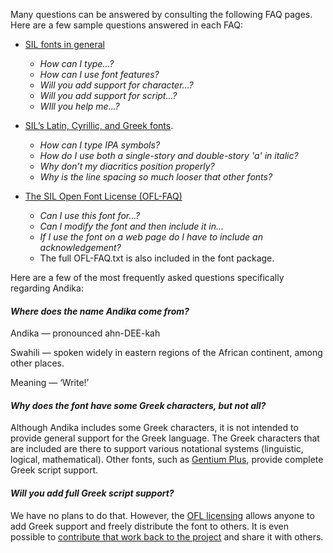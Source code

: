 
Many questions can be answered by consulting the following FAQ pages. Here are a few sample questions answered in each FAQ:

- [SIL fonts in general](https://software.sil.org/fonts/faq)
    - *How can I type...?*
    - *How can I use font features?*
    - *Will you add support for character...?*
    - *Will you add support for script...?*
    - *WIll you help me...?*

- [SIL’s Latin, Cyrillic, and Greek fonts](https://software.sil.org/lcgfonts/faq).
    - *How can I type IPA symbols?*
    - *How do I use both a single-story and double-story 'a' in italic?*
    - *Why don’t my diacritics position properly?*
    - *Why is the line spacing so much looser that other fonts?*

- [The SIL Open Font License (OFL-FAQ)](https://scripts.sil.org/OFL-FAQ_web)
    - *Can I use this font for...?*
    - *Can I modify the font and then include it in...*
    - *If I use the font on a web page do I have to include an acknowledgement?*
    - The full OFL-FAQ.txt is also included in the font package.

Here are a few of the most frequently asked questions specifically regarding Andika:

#### *Where does the name Andika come from?*

Andika — pronounced ahn-DEE-kah

Swahili — spoken widely in eastern regions of the African continent, among other places.

Meaning — ‘Write!’

#### *Why does the font have some Greek characters, but not all?*

Although Andika includes some Greek characters, it is not intended to provide general support for the Greek language. The Greek characters that are included are there to support various notational systems (linguistic, logical, mathematical). Other fonts, such as [Gentium Plus](https://software.sil.org/gentium), provide complete Greek script support. 

#### *Will you add full Greek script support?*

We have no plans to do that. However, the [OFL licensing](https://scripts.sil.org/OFL_web) allows anyone to add Greek support and freely distribute the font to others. It is even possible to [contribute that work back to the project](developer) and share it with others.
